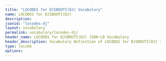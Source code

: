 ```yaml
---
title: "LOCODES for DJIBOUTI(DJ) Vocabulary"
name: LOCODES for DJIBOUTI(DJ) 
description: 
jsonid: "locodes-dj"
layout: vocabulary
permalink: vocabulary/locodes-dj/
header_name: LOCODES for DJIBOUTI(DJ) JSON-LD Vocabulary
header_description: Vocabulary Definition of LOCODES for DJIBOUTI(DJ) semantics in HTML format. JSON-LD format is available at [locodes-dj.jsonld](https://edi3.org/vocabulary/locodes-dj.jsonld)
type: locode
options:
---
```

